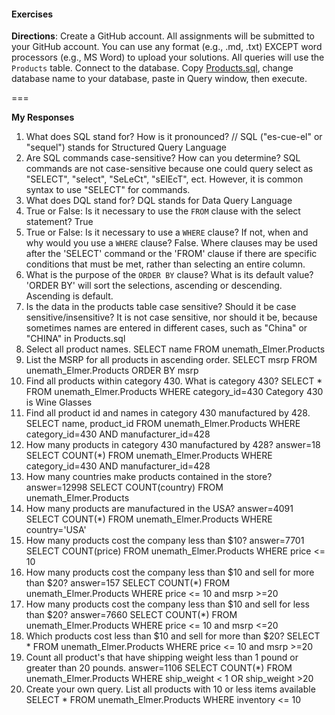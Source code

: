 #### Exercises
 
 **Directions**: Create a GitHub account.  All assignments will be submitted to your GitHub account.  You can use any format (e.g., .md, .txt) EXCEPT word processors (e.g., MS Word) to upload your solutions.  All queries will use the `Products` table.  Connect to the database.  Copy [Products.sql](https://github.com/jamesquinlan/mat301/tree/master/products), change database name to your database, paste in Query window, then execute.
 
 ===
 
 **My Responses**
 
 1. What does SQL stand for?  How is it pronounced? //
 SQL ("es-cue-el" or "sequel") stands for Structured Query Language
 2. Are SQL commands case-sensitive?  How can you determine? 
 SQL commands are not case-sensitive because one could query select as "SELECT", "select", "SeLeCt", "sElEcT", ect. However, it is common syntax to use "SELECT" for commands.
 3. What does DQL stand for?
 DQL stands for Data Query Language
 4. True or False:  Is it necessary to use the `FROM` clause with the select statement? 
 True
 5. True or False:  Is it necessary to use a `WHERE` clause?  If not, when and why would you use a `WHERE` clause?
 False. Where clauses may be used after the 'SELECT' command or the 'FROM' clause if there are specific conditions that must be met, rather than selecting an entire column.
 6. What is the purpose of the `ORDER BY` clause?  What is its default value?  
 'ORDER BY' will sort the selections, ascending or descending. Ascending is default.
 7. Is the data in the products table case sensitive?  Should it be case sensitive/insensitive? 
 It is not case sensitive, nor should it be, because sometimes names are entered in different cases, such as "China" or "CHINA" in Products.sql
 8. Select all product names.
 SELECT name
 FROM unemath_Elmer.Products
 9. List the MSRP for all products in ascending order.
 SELECT msrp
 FROM unemath_Elmer.Products
 ORDER BY msrp
 10. Find all products within  category 430.  What is category 430?
 SELECT *
 FROM unemath_Elmer.Products
 WHERE category_id=430
 Category 430 is Wine Glasses
 11. Find all product id and names in category 430 manufactured by 428.
 SELECT name, product_id
 FROM unemath_Elmer.Products
 WHERE category_id=430 AND manufacturer_id=428
 12. How many products in category 430 manufactured by 428?
 answer=18
 SELECT COUNT(*)
 FROM unemath_Elmer.Products
 WHERE category_id=430 AND manufacturer_id=428
 13. How many countries make products contained in the store?
 answer=12998
 SELECT COUNT(country)
 FROM unemath_Elmer.Products
 14. How many products are manufactured in the USA?
 answer=4091
 SELECT COUNT(*)
 FROM unemath_Elmer.Products
 WHERE country='USA'
 15. How many products cost the company less than $10?
 answer=7701
 SELECT COUNT(price)
 FROM unemath_Elmer.Products
 WHERE price <= 10
 16. How many products cost the company less than $10 and sell for more than $20?
 answer=157
 SELECT COUNT(*)
 FROM unemath_Elmer.Products
 WHERE price <= 10 and msrp >=20
 17. How many products cost the company less than $10 and sell for less than $20?
 answer=7660
 SELECT COUNT(*)
 FROM unemath_Elmer.Products
 WHERE price <= 10 and msrp <=20
 18. Which products cost less than $10 and sell for more than $20?
 SELECT *
 FROM unemath_Elmer.Products
 WHERE price <= 10 and msrp >=20
 19. Count all product's that have shipping weight less than 1 pound or greater than 20 pounds.
 answer=1106
 SELECT COUNT(*)
 FROM unemath_Elmer.Products
 WHERE ship_weight < 1 OR ship_weight >20
 20. Create your own query.
 List all products with 10 or less items available
 SELECT *
 FROM unemath_Elmer.Products
 WHERE inventory <= 10
